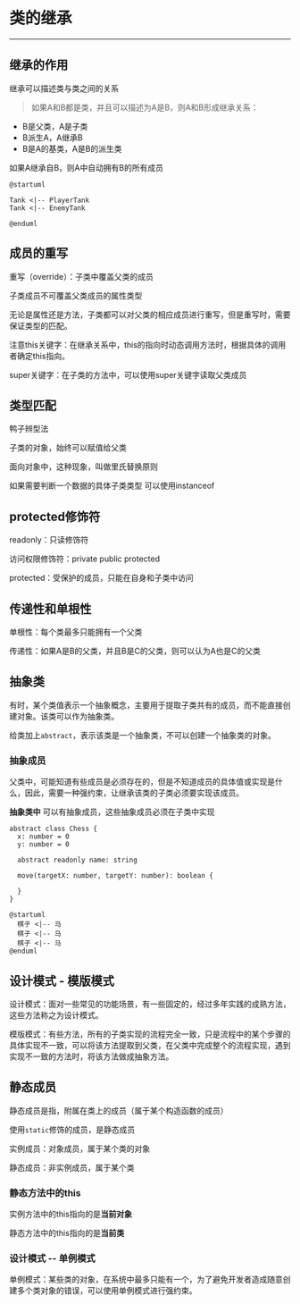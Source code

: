 # 类的继承

---

## 继承的作用

继承可以描述类与类之间的关系

> 如果A和B都是类，并且可以描述为A是B，则A和B形成继承关系：

* B是父类，A是子类
* B派生A，A继承B
* B是A的基类，A是B的派生类

如果A继承自B，则A中自动拥有B的所有成员

```puml
@startuml

Tank <|-- PlayerTank
Tank <|-- EnemyTank

@enduml
```

## 成员的重写

重写（override）：子类中覆盖父类的成员

子类成员不可覆盖父类成员的属性类型

无论是属性还是方法，子类都可以对父类的相应成员进行重写，但是重写时，需要保证类型的匹配。

注意this关键字：在继承关系中，this的指向时动态调用方法时，根据具体的调用者确定this指向。

super关键字：在子类的方法中，可以使用super关键字读取父类成员

## 类型匹配

鸭子辨型法

子类的对象，始终可以赋值给父类

面向对象中，这种现象，叫做里氏替换原则

如果需要判断一个数据的具体子类类型 可以使用instanceof

## protected修饰符

readonly：只读修饰符

访问权限修饰符：private public protected

protected：受保护的成员，只能在自身和子类中访问

## 传递性和单根性

单根性：每个类最多只能拥有一个父类

传递性：如果A是B的父类，并且B是C的父类，则可以认为A也是C的父类


## 抽象类

有时，某个类值表示一个抽象概念，主要用于提取子类共有的成员，而不能直接创建对象。该类可以作为抽象类。

给类加上`abstract`，表示该类是一个抽象类，不可以创建一个抽象类的对象。

### 抽象成员

父类中，可能知道有些成员是必须存在的，但是不知道成员的具体值或实现是什么，因此，需要一种强约束，让继承该类的子类必须要实现该成员。

**抽象类中** 可以有抽象成员，这些抽象成员必须在子类中实现

```
abstract class Chess {
  x: number = 0
  y: number = 0

  abstract readonly name: string

  move(targetX: number, targetY: number): boolean {

  }
}
```

```puml
@startuml
  棋子 <|-- 马
  棋子 <|-- 马
  棋子 <|-- 马
@enduml
```

## 设计模式 - 模版模式

设计模式：面对一些常见的功能场景，有一些固定的，经过多年实践的成熟方法，这些方法称之为设计模式。

模版模式：有些方法，所有的子类实现的流程完全一致，只是流程中的某个步骤的具体实现不一致，可以将该方法提取到父类，在父类中完成整个的流程实现，遇到实现不一致的方法时，将该方法做成抽象方法。

## 静态成员

静态成员是指，附属在类上的成员（属于某个构造函数的成员）

使用`static`修饰的成员，是静态成员

实例成员：对象成员，属于某个类的对象

静态成员：非实例成员，属于某个类

### 静态方法中的this

实例方法中的this指向的是**当前对象**

静态方法中的this指向的是**当前类**

### 设计模式 -- 单例模式

单例模式：某些类的对象，在系统中最多只能有一个，为了避免开发者造成随意创建多个类对象的错误，可以使用单例模式进行强约束。

